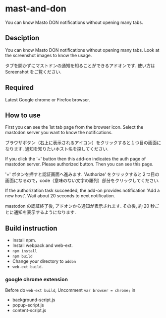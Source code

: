 # mast-and-don
You can know Masto DON notifications without opening many tabs.

## Desciption
You can know Masto DON notifications without opening many tabs. Look at the screenshot images to know the usage.

タブを開かずにマストドンの通知を知ることができるアドオンです. 使い方は Screenshot をご覧ください.

## Required
Latest Google chrome or Firefox browser.

## How to use
First you can see the 1st tab page from the browser icon. Select the mastodon server you want to know the notifications.

ブラウザボタン（右上に表示されるアイコン）をクリックすると１つ目の画面になります. 通知を知りたいホスト名を探してください.

If you click the '+' button then this add-on indicates the auth page of mastodon server. Please authorized button. Then you can see this page.

'+' ボタンを押すと認証画面へ進みます. 'Authorize' をクリックすると２つ目の画面になるので，code（意味のない文字の羅列）部分をクリックしてください.

If the authorization task succeeded, the add-on provides notification 'Add a new host'. Wait about 20 seconds to next notification.

mastodon の認証終了後, アドオンから通知が表示されます. その後, 約 20 秒ごとに通知を表示するようになります.

## Build instruction

- Install npm.
- Install webpack and web-ext.
- `npm install`
- `npm build`
- Change your directory to `addon`
- `web-ext build`.

### google chrome extension

Before do `web-ext build`, Uncomment `var browser = chrome;` in

- background-script.js
- popup-script.js
- content-script.js
